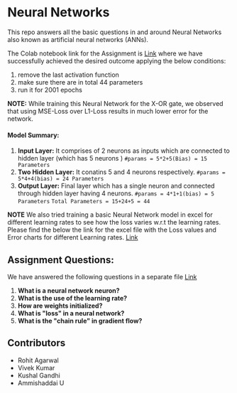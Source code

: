 # Neural Networks #

This repo answers all the basic questions in and around Neural Networks also known as artificial neural networks (ANNs).

The Colab notebook link for the Assignment is
[Link](https://github.com/TSAI-END3-Group/Session_1_Assignment/blob/main/END3_0_Session_1.ipynb) where we have successfully achieved the desired outcome applying the below conditions:
1. remove the last activation function
2. make sure there are in total 44 parameters
3. run it for 2001 epochs

**NOTE:**
While training this Neural Network for the X-OR gate, we observed that using MSE-Loss over L1-Loss results in much lower error for the network.

#### Model Summary:
1. **Input Layer:** It comprises of 2 neurons as inputs which are connected to hidden layer (which has 5 neurons )
`#params = 5*2+5(Bias) = 15 Parameters`
2. **Two Hidden Layer:** It conatins 5 and 4 neurons respectively.
`#params = 5*4+4(bias) = 24 Parameters`
3. **Output Layer:** Final layer which has a single neuron and connected through hidden layer having 4 neurons.
`#params = 4*1+1(bias) = 5 Parameters`
```Total Parameters = 15+24+5 = 44```

**NOTE**
We also tried training a basic Neural Network model in excel for different learning rates to see how the loss varies w.r.t the learning rates. Please find the below the link for the excel file with the Loss values and Error charts for different Learning rates. [Link](https://github.com/TSAI-END3-Group/Session_1_Assignment/blob/main/Simple_NN_ForwardProp_Backpropagation.xlsx)

## Assignment Questions:

We have answered the following questions in a separate file [Link](https://github.com/TSAI-END3-Group/Session_1_Assignment/blob/main/questions.ipynb)
1. **What is a neural network neuron?**
2. **What is the use of the learning rate?**
3. **How are weights initialized?**
4. **What is "loss" in a neural network?**
5. **What is the "chain rule" in gradient flow?**





## Contributors

* Rohit Agarwal
* Vivek Kumar
* Kushal Gandhi
* Ammishaddai U


